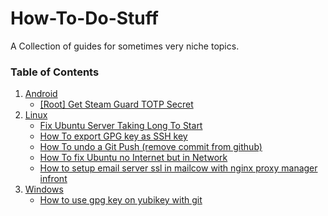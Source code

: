 # How-To-Do-Stuff
A Collection of guides for sometimes very niche topics.

### Table of Contents
1. [Android](https://github.com/ReisMiner/How-To-Do-Stuff/tree/master/Android)
   - [[Root] Get Steam Guard TOTP Secret](https://github.com/ReisMiner/How-To-Do-Stuff/blob/master/Android/%5BRoot%5D%20Get%20Steam%20Guard%20TOTP%20Secret.md)
2. [Linux](https://github.com/ReisMiner/How-To-Do-Stuff/tree/master/Linux)
   - [Fix Ubuntu Server Taking Long To Start](https://github.com/ReisMiner/How-To-Do-Stuff/blob/master/Linux/Fix%20Ubuntu%20Server%20Taking%20Long%20To%20Start.md)
   - [How To export GPG key as SSH key](https://github.com/ReisMiner/How-To-Do-Stuff/blob/master/Linux/How%20To%20export%20GPG%20key%20as%20SSH%20key.md)
   - [How To undo a Git Push (remove commit from github)](https://github.com/ReisMiner/How-To-Do-Stuff/blob/master/Linux/How%20To%20Undo%20Git%20Push.md)
   - [How To fix Ubuntu no Internet but in Network](https://github.com/ReisMiner/How-To-Do-Stuff/blob/master/Linux/How%20To%20fix%20Ubuntu%20no%20Internet%20but%20in%20Network)
   - [How to setup email server ssl in mailcow with nginx proxy manager infront](https://github.com/ReisMiner/How-To-Do-Stuff/blob/master/Linux/How%20to%20setup%20mailcow-dockerized%20with%20standalone%20nginx%20proxy%20manager%20infront.md)
3. [Windows](https://github.com/ReisMiner/How-To-Do-Stuff/blob/master/Windows/)
   - [How to use gpg key on yubikey with git](https://github.com/ReisMiner/How-To-Do-Stuff/blob/master/Windows/How%20to%20use%20gpg%20key%20on%20yubikey%20with%20git.md)
